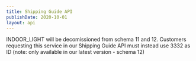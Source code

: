 ```yaml
---
title: Shipping Guide API
publishDate: 2020-10-01
layout: api
---
```


INDOOR_LIGHT will be decomissioned from schema 11 and 12. Customers requesting
this service in our Shipping Guide API must instead use 3332 as ID (note: only
available in our latest version - schema 12)
